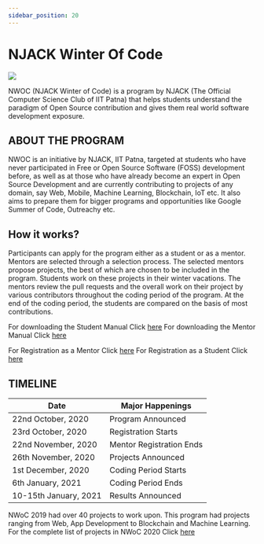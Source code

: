 ```yaml
---
sidebar_position: 20
---
```


# NJACK Winter Of Code

<img src="https://miro.medium.com/max/1400/1*G0edbEJvyuDgPNog0eBgtw.jpeg" />

NWOC (NJACK Winter of Code) is a program by NJACK (The Official Computer Science Club of IIT Patna) that helps students understand the paradigm of Open Source contribution and gives them real world software development exposure.

## ABOUT THE PROGRAM

NWOC is an initiative by NJACK, IIT Patna, targeted at students who have never participated in Free or Open Source Software (FOSS) development before, as well as at those who have already become an expert in Open Source Development and are currently contributing to projects of any domain, say Web, Mobile, Machine Learning, Blockchain, IoT etc. It also aims to prepare them for bigger programs and opportunities like Google Summer of Code, Outreachy etc.

## How it works?

Participants can apply for the program either as a student or as a mentor. Mentors are selected through a selection process. The selected mentors propose projects, the best of which are chosen to be included in the program. Students work on these projects in their winter vacations. The mentors review the pull requests and the overall work on their project by various contributors throughout the coding period of the program. At the end of the coding period, the students are compared on the basis of most contributions.

For downloading the Student Manual Click [here](https://njackwinterofcode.github.io/NWoC_StudentManual.pdf)
For downloading the Mentor Manual Click [here](https://njackwinterofcode.github.io/NWoC_MentorManual.pdf)

For Registration as a Mentor Click [here](https://docs.google.com/forms/d/e/1FAIpQLScPfXqrGKDodi8K4Q7Ua5BFlJPzfC_UeKKEx5qC_nHF0yU3EQ/closedform)
 For Registration as a Student Click [here](https://docs.google.com/forms/d/e/1FAIpQLSdA1dAV8ywtVNenm26nfEXfp07jfLWDxcz8PkQF8hwZGTIHfg/closedform)

## TIMELINE

Date | Major Happenings
----- | --------------------
22nd October, 2020 | Program Announced
23rd October, 2020 | Registration Starts
22nd November, 2020 | Mentor Registration Ends
26th November, 2020 | Projects Announced
1st December, 2020 | Coding Period Starts
6th January, 2021 | Coding Period Ends
10-15th January, 2021 | Results Announced

NWoC 2019 had over 40 projects to work upon. This program had projects ranging from Web, App Development to Blockchain and Machine Learning. For the complete list of projects in NWoC 2020 Click [here](https://njackwinterofcode.github.io/projects.html)